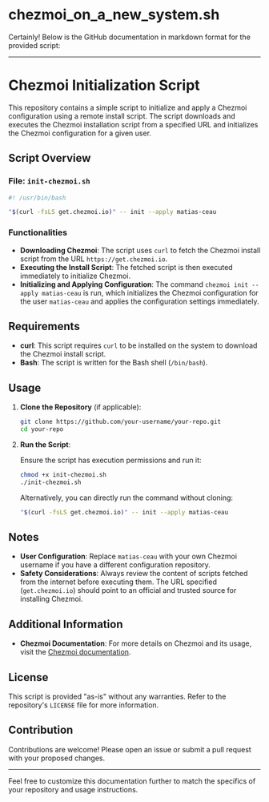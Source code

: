# chezmoi_on_a_new_system.sh

Certainly! Below is the GitHub documentation in markdown format for the provided script:

---

# Chezmoi Initialization Script

This repository contains a simple script to initialize and apply a Chezmoi configuration using a remote install script. The script downloads and executes the Chezmoi installation script from a specified URL and initializes the Chezmoi configuration for a given user.

## Script Overview

### File: `init-chezmoi.sh`

```bash
#! /usr/bin/bash

"$(curl -fsLS get.chezmoi.io)" -- init --apply matias-ceau
```

### Functionalities

- **Downloading Chezmoi**: The script uses `curl` to fetch the Chezmoi install script from the URL `https://get.chezmoi.io`.
- **Executing the Install Script**: The fetched script is then executed immediately to initialize Chezmoi.
- **Initializing and Applying Configuration**: The command `chezmoi init --apply matias-ceau` is run, which initializes the Chezmoi configuration for the user `matias-ceau` and applies the configuration settings immediately.

## Requirements

- **curl**: This script requires `curl` to be installed on the system to download the Chezmoi install script.
- **Bash**: The script is written for the Bash shell (`/bin/bash`).

## Usage

1. **Clone the Repository** (if applicable):

    ```sh
    git clone https://github.com/your-username/your-repo.git
    cd your-repo
    ```

2. **Run the Script**:

    Ensure the script has execution permissions and run it:

    ```sh
    chmod +x init-chezmoi.sh
    ./init-chezmoi.sh
    ```

    Alternatively, you can directly run the command without cloning:

    ```sh
    "$(curl -fsLS get.chezmoi.io)" -- init --apply matias-ceau
    ```

## Notes

- **User Configuration**: Replace `matias-ceau` with your own Chezmoi username if you have a different configuration repository.
- **Safety Considerations**: Always review the content of scripts fetched from the internet before executing them. The URL specified (`get.chezmoi.io`) should point to an official and trusted source for installing Chezmoi.

## Additional Information

- **Chezmoi Documentation**: For more details on Chezmoi and its usage, visit the [Chezmoi documentation](https://www.chezmoi.io/docs/).

## License

This script is provided "as-is" without any warranties. Refer to the repository's `LICENSE` file for more information.

## Contribution

Contributions are welcome! Please open an issue or submit a pull request with your proposed changes.

---

Feel free to customize this documentation further to match the specifics of your repository and usage instructions.